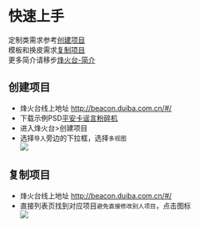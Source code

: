 # 快速上手
定制类需求参考[创建项目](#创建项目)  
模板和换皮需求[复制项目](#复制项目)  
更多简介请移步[烽火台-简介](http://cf.dui88.com/pages/viewpage.action?pageId=43765385)

## 创建项目
  - 烽火台线上地址 http://beacon.duiba.com.cn/#/
  - 下载示例PSD[平安卡谣言粉碎机](//yun.duiba.com.cn/h5/activity/SUPER/平安疫情答题-合并.psd)
  - 进入烽火台>创建项目
  - 选择`导入`旁边的下拉框，选择`多视图`  
  ![](//yun.duiba.com.cn/h5/activity/SUPER/导入psd.jpg)
  

## 复制项目
  - 烽火台线上地址 http://beacon.duiba.com.cn/#/
  - 直接列表页找到对应项目`避免直接修改别人项目`，点击图标   
  ![](//yun.duiba.com.cn/h5/activity/SUPER/复制项目)
